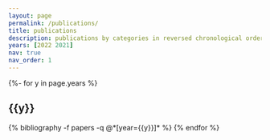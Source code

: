 ```yaml
---
layout: page
permalink: /publications/
title: publications
description: publications by categories in reversed chronological order. generated by jekyll-scholar.
years: [2022 2021] 
nav: true
nav_order: 1
---
```

<!-- _pages/publications.md -->
<div class="publications">

{%- for y in page.years %}
  <h2 class="year">{{y}}</h2>
  {% bibliography -f papers -q @*[year={{y}}]* %}
{% endfor %}

</div>
